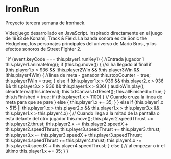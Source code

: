 # IronRun

Proyecto tercera semana de Ironhack.

Videojuego desarrollado en JavaScript. Inspirado directamente en el juego de 1983 de Konami, Track & Field. La banda sonora es de Sonic the Hedgehog, los personajes principales del universo de Mario Bros., y los efectos sonoros de Street Fighter 2.



`
if (event.keyCode === this.player1.runKey1) { //Entrada jugador 1
      this.player1.animateImg();
      if (this.bg.move()) { //si ha llegado al final
        if (this.player1.x > 936 && !this.player2Win && !this.player3Win && !this.player4Win) { //línea de meta - ganador
          this.stopCounter = true;
          this.player1Win = true;
        } else if (this.player1.x > 936 && this.player2.x > 936 && this.player3.x > 936 && this.player4.x > 936) {
          audioWin.play();
          clearInterval(this.interval);
          this.txtCanvas.txtReset();
          this.allFinished = true;
        }
        this.isFinished = true;
        if (this.player1.x > 1100) { // Cuando cruza la línea de meta para que se pare
        } else {
          this.player1.x += 35;
        }
      } else if (this.player1.x > 515 || this.player1.x > this.player2.x && this.player1.x > this.player3.x &&
        this.player1.x > this.player4.x) {  // Cuando llega a la mitad de la pantalla o esta delante del otro jugador
        this.move();
        this.player2.speedThrust += this.player2.thrust;
        this.player2.x -= this.player2.speedX + this.player2.speedThrust;
        this.player3.speedThrust += this.player3.thrust;
        this.player3.x -= this.player3.speedX + this.player3.speedThrust;
        this.player4.speedThrust += this.player4.thrust;
        this.player4.x -= this.player4.speedX + this.player4.speedThrust;
      } else { // al empezar o ir el último
        this.player1.x += 35;
      }
    }
    
 
 
